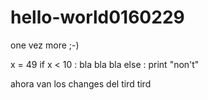 # hello-world0160229
one vez more ;-)

x = 49
if x < 10 :
  bla bla bla
else :
print "non't"

ahora van los changes del tird tird  
